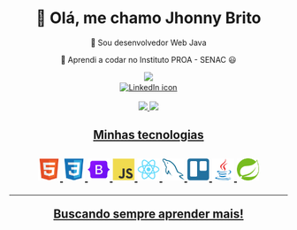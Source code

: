 
<div id="header" align="center">
  
<h1>
  👋 Olá, me chamo Jhonny Brito
</h1>
<p>👀 Sou desenvolvedor Web Java</p>
<p>🌱 Aprendi a codar no Instituto PROA - SENAC 😃</p>

  <img src="https://c.tenor.com/CGIHMXu6m_4AAAAM/funny.gif"/>
</div>

<div align="center">
  <a href="https://www.linkedin.com/in/jhonnywobrito/">
    <img src="https://img.shields.io/badge/LinkedIn-blue?style=for-the-badge&logo=linkedin&logoColor=white" alt="LinkedIn icon"/>
  </a>
</div>
    <br>
<div align="center">
<a href="https://github.com/Jhonnywhoo">
<img width="48%" src="https://github-readme-stats.vercel.app/api?username=JhonnyBrito&show_icons=true&theme=default&include_all_commits=true&count_private=true"/>
<img width="48%" src="https://github-readme-stats.vercel.app/api/top-langs/?username=JhonnyBrito&layout=compact&langs_count=7&theme=default"/>
</div>

<div id="technologies" align="center">
<h2>Minhas tecnologias<h2>
     <img src="https://github.com/devicons/devicon/blob/master/icons/html5/html5-original.svg" height="40px" width="40px">
     <img src="https://github.com/devicons/devicon/blob/master/icons/css3/css3-original.svg" height="40px" width="40px">
     <img src="https://github.com/devicons/devicon/blob/master/icons/bootstrap/bootstrap-original.svg" height="40px" width="40px">
     <img src="https://github.com/devicons/devicon/blob/master/icons/javascript/javascript-original.svg" height="40px" width="40px">
     <img src="https://github.com/devicons/devicon/blob/master/icons/react/react-original.svg" height="40px" width="40px">
     <img src="https://github.com/devicons/devicon/blob/master/icons/mysql/mysql-original.svg" height="40px" width="40px">
     <img src="https://github.com/devicons/devicon/blob/master/icons/trello/trello-plain.svg" height="40px" width="40px">
     <img src="https://github.com/devicons/devicon/blob/master/icons/java/java-original.svg" height="40px" width="40px">
     <img src="https://github.com/devicons/devicon/blob/master/icons/spring/spring-original.svg" height="40px" width="40px">
  <hr>
  <p>Buscando sempre aprender mais!</p>
  
  </div>
      
